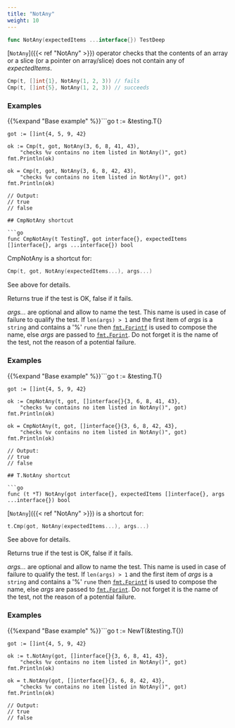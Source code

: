 ```yaml
---
title: "NotAny"
weight: 10
---
```


```go
func NotAny(expectedItems ...interface{}) TestDeep
```

[`NotAny`]({{< ref "NotAny" >}}) operator checks that the contents of an array or a slice (or
a pointer on array/slice) does not contain any of *expectedItems*.

```go
Cmp(t, []int{1}, NotAny(1, 2, 3)) // fails
Cmp(t, []int{5}, NotAny(1, 2, 3)) // succeeds
```


### Examples

{{%expand "Base example" %}}```go
	t := &testing.T{}

	got := []int{4, 5, 9, 42}

	ok := Cmp(t, got, NotAny(3, 6, 8, 41, 43),
		"checks %v contains no item listed in NotAny()", got)
	fmt.Println(ok)

	ok = Cmp(t, got, NotAny(3, 6, 8, 42, 43),
		"checks %v contains no item listed in NotAny()", got)
	fmt.Println(ok)

	// Output:
	// true
	// false

```{{% /expand%}}
## CmpNotAny shortcut

```go
func CmpNotAny(t TestingT, got interface{}, expectedItems []interface{}, args ...interface{}) bool
```

CmpNotAny is a shortcut for:

```go
Cmp(t, got, NotAny(expectedItems...), args...)
```

See above for details.

Returns true if the test is OK, false if it fails.

*args...* are optional and allow to name the test. This name is
used in case of failure to qualify the test. If `len(args) > 1` and
the first item of *args* is a `string` and contains a '%' `rune` then
[`fmt.Fprintf`](https://golang.org/pkg/fmt/#Fprintf) is used to compose the name, else *args* are passed to
[`fmt.Fprint`](https://golang.org/pkg/fmt/#Fprint). Do not forget it is the name of the test, not the
reason of a potential failure.


### Examples

{{%expand "Base example" %}}```go
	t := &testing.T{}

	got := []int{4, 5, 9, 42}

	ok := CmpNotAny(t, got, []interface{}{3, 6, 8, 41, 43},
		"checks %v contains no item listed in NotAny()", got)
	fmt.Println(ok)

	ok = CmpNotAny(t, got, []interface{}{3, 6, 8, 42, 43},
		"checks %v contains no item listed in NotAny()", got)
	fmt.Println(ok)

	// Output:
	// true
	// false

```{{% /expand%}}
## T.NotAny shortcut

```go
func (t *T) NotAny(got interface{}, expectedItems []interface{}, args ...interface{}) bool
```

[`NotAny`]({{< ref "NotAny" >}}) is a shortcut for:

```go
t.Cmp(got, NotAny(expectedItems...), args...)
```

See above for details.

Returns true if the test is OK, false if it fails.

*args...* are optional and allow to name the test. This name is
used in case of failure to qualify the test. If `len(args) > 1` and
the first item of *args* is a `string` and contains a '%' `rune` then
[`fmt.Fprintf`](https://golang.org/pkg/fmt/#Fprintf) is used to compose the name, else *args* are passed to
[`fmt.Fprint`](https://golang.org/pkg/fmt/#Fprint). Do not forget it is the name of the test, not the
reason of a potential failure.


### Examples

{{%expand "Base example" %}}```go
	t := NewT(&testing.T{})

	got := []int{4, 5, 9, 42}

	ok := t.NotAny(got, []interface{}{3, 6, 8, 41, 43},
		"checks %v contains no item listed in NotAny()", got)
	fmt.Println(ok)

	ok = t.NotAny(got, []interface{}{3, 6, 8, 42, 43},
		"checks %v contains no item listed in NotAny()", got)
	fmt.Println(ok)

	// Output:
	// true
	// false

```{{% /expand%}}
